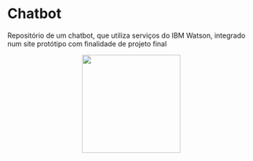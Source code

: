 # Chatbot
Repositório de um chatbot, que utiliza serviços do IBM Watson, integrado num site protótipo com finalidade de projeto final
<p align="center">
<img src="https://cdn.hcinnovationgroup.com/files/base/ebm/hci/image/2018/08/1280w/ibm_watson.jpg" width="200px" height="200px" />
 </p>
